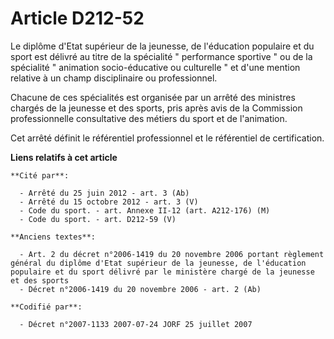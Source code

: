 # Article D212-52

Le diplôme d'Etat supérieur de la jeunesse, de l'éducation populaire et du sport est délivré au titre de la spécialité "
performance sportive " ou de la spécialité " animation socio-éducative ou culturelle " et d'une mention relative à un champ
disciplinaire ou professionnel.

Chacune de ces spécialités est organisée par un arrêté des ministres chargés de la jeunesse et des sports, pris après avis de
la Commission professionnelle consultative des métiers du sport et de l'animation.

Cet arrêté définit le référentiel professionnel et le référentiel de certification.

**Liens relatifs à cet article**

	**Cité par**:

	  - Arrêté du 25 juin 2012 - art. 3 (Ab)
	  - Arrêté du 15 octobre 2012 - art. 3 (V)
	  - Code du sport. - art. Annexe II-12 (art. A212-176) (M)
	  - Code du sport. - art. D212-59 (V)

	**Anciens textes**:

	  - Art. 2 du décret n°2006-1419 du 20 novembre 2006 portant règlement général du diplôme d'Etat supérieur de la jeunesse, de l'éducation populaire et du sport délivré par le ministère chargé de la jeunesse et des sports
	  - Décret n°2006-1419 du 20 novembre 2006 - art. 2 (Ab)

	**Codifié par**:

	  - Décret n°2007-1133 2007-07-24 JORF 25 juillet 2007
